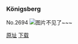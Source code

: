 ### Königsberg
No.2694
![图片不见了~~~](https://imgs.xkcd.com/comics/konigsberg.png)

[原址](https://xkcd.com//2694) [下载](https://imgs.xkcd.com/comics/konigsberg.png)

